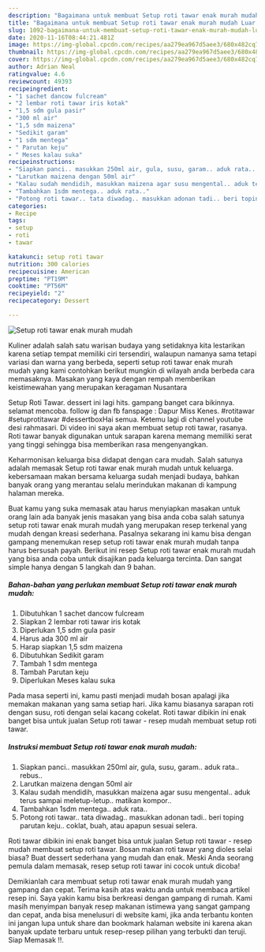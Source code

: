 ```yaml
---
description: "Bagaimana untuk membuat Setup roti tawar enak murah mudah Luar biasa"
title: "Bagaimana untuk membuat Setup roti tawar enak murah mudah Luar biasa"
slug: 1092-bagaimana-untuk-membuat-setup-roti-tawar-enak-murah-mudah-luar-biasa
date: 2020-11-16T08:44:21.481Z
image: https://img-global.cpcdn.com/recipes/aa279ea967d5aee3/680x482cq70/setup-roti-tawar-enak-murah-mudah-foto-resep-utama.jpg
thumbnail: https://img-global.cpcdn.com/recipes/aa279ea967d5aee3/680x482cq70/setup-roti-tawar-enak-murah-mudah-foto-resep-utama.jpg
cover: https://img-global.cpcdn.com/recipes/aa279ea967d5aee3/680x482cq70/setup-roti-tawar-enak-murah-mudah-foto-resep-utama.jpg
author: Adrian Neal
ratingvalue: 4.6
reviewcount: 49393
recipeingredient:
- "1 sachet dancow fulcream"
- "2 lembar roti tawar iris kotak"
- "1,5 sdm gula pasir"
- "300 ml air"
- "1,5 sdm maizena"
- "Sedikit garam"
- "1 sdm mentega"
- " Parutan keju"
- " Meses kalau suka"
recipeinstructions:
- "Siapkan panci.. masukkan 250ml air, gula, susu, garam.. aduk rata.. rebus.."
- "Larutkan maizena dengan 50ml air"
- "Kalau sudah mendidih, masukkan maizena agar susu mengental.. aduk terus sampai meletup-letup.. matikan kompor.."
- "Tambahkan 1sdm mentega.. aduk rata.."
- "Potong roti tawar.. tata diwadag.. masukkan adonan tadi.. beri toping parutan keju.. coklat, buah, atau apapun sesuai selera."
categories:
- Recipe
tags:
- setup
- roti
- tawar

katakunci: setup roti tawar 
nutrition: 300 calories
recipecuisine: American
preptime: "PT19M"
cooktime: "PT56M"
recipeyield: "2"
recipecategory: Dessert

---
```



![Setup roti tawar enak murah mudah](https://img-global.cpcdn.com/recipes/aa279ea967d5aee3/680x482cq70/setup-roti-tawar-enak-murah-mudah-foto-resep-utama.jpg)

Kuliner adalah salah satu warisan budaya yang setidaknya kita lestarikan karena setiap tempat memiliki ciri tersendiri, walaupun namanya sama tetapi variasi dan warna yang berbeda, seperti setup roti tawar enak murah mudah yang kami contohkan berikut mungkin di wilayah anda berbeda cara memasaknya. Masakan yang kaya dengan rempah memberikan keistimewahan yang merupakan keragaman Nusantara

Setup Roti Tawar. dessert ini lagi hits. gampang banget cara bikinnya. selamat mencoba. follow ig dan fb fanspage : Dapur Miss Kenes. #rotitawar #setuprotitawar #dessertboxHai semua. Ketemu lagi di channel youtube desi rahmasari. Di video ini saya akan membuat setup roti tawar, rasanya. Roti tawar banyak digunakan untuk sarapan karena memang memiliki serat yang tinggi sehingga bisa memberikan rasa mengenyangkan.

Keharmonisan keluarga bisa didapat dengan cara mudah. Salah satunya adalah memasak Setup roti tawar enak murah mudah untuk keluarga. kebersamaan makan bersama keluarga sudah menjadi budaya, bahkan banyak orang yang merantau selalu merindukan makanan di kampung halaman mereka.

Buat kamu yang suka memasak atau harus menyiapkan masakan untuk orang lain ada banyak jenis masakan yang bisa anda coba salah satunya setup roti tawar enak murah mudah yang merupakan resep terkenal yang mudah dengan kreasi sederhana. Pasalnya sekarang ini kamu bisa dengan gampang menemukan resep setup roti tawar enak murah mudah tanpa harus bersusah payah.
Berikut ini resep Setup roti tawar enak murah mudah yang bisa anda coba untuk disajikan pada keluarga tercinta. Dan sangat simple hanya dengan 5 langkah dan 9 bahan.


<!--inarticleads1-->

##### Bahan-bahan yang perlukan membuat Setup roti tawar enak murah mudah:

1. Dibutuhkan 1 sachet dancow fulcream
1. Siapkan 2 lembar roti tawar iris kotak
1. Diperlukan 1,5 sdm gula pasir
1. Harus ada 300 ml air
1. Harap siapkan 1,5 sdm maizena
1. Dibutuhkan Sedikit garam
1. Tambah 1 sdm mentega
1. Tambah  Parutan keju
1. Diperlukan  Meses kalau suka


Pada masa seperti ini, kamu pasti menjadi mudah bosan apalagi jika memakan makanan yang sama setiap hari. Jika kamu biasanya sarapan roti dengan susu, roti dengan selai kacang cokelat. Roti tawar dibikin ini enak banget bisa untuk jualan Setup roti tawar - resep mudah membuat setup roti tawar. 

<!--inarticleads2-->

##### Instruksi membuat  Setup roti tawar enak murah mudah:

1. Siapkan panci.. masukkan 250ml air, gula, susu, garam.. aduk rata.. rebus..
1. Larutkan maizena dengan 50ml air
1. Kalau sudah mendidih, masukkan maizena agar susu mengental.. aduk terus sampai meletup-letup.. matikan kompor..
1. Tambahkan 1sdm mentega.. aduk rata..
1. Potong roti tawar.. tata diwadag.. masukkan adonan tadi.. beri toping parutan keju.. coklat, buah, atau apapun sesuai selera.


Roti tawar dibikin ini enak banget bisa untuk jualan Setup roti tawar - resep mudah membuat setup roti tawar. Bosan makan roti tawar yang dioles selai biasa? Buat dessert sederhana yang mudah dan enak. Meski Anda seorang pemula dalam memasak, resep setup roti tawar ini cocok untuk dicoba! 

Demikianlah cara membuat setup roti tawar enak murah mudah yang gampang dan cepat. Terima kasih atas waktu anda untuk membaca artikel resep ini. Saya yakin kamu bisa berkreasi dengan gampang di rumah. Kami masih menyimpan banyak resep makanan istimewa yang sangat gampang dan cepat, anda bisa menelusuri di website kami, jika anda terbantu konten ini jangan lupa untuk share dan bookmark halaman website ini karena akan banyak update terbaru untuk resep-resep pilihan yang terbukti dan teruji. Siap Memasak !!. 
